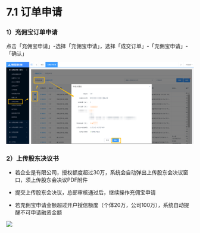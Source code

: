 # 7.1 订单申请

### 1）充佣宝订单申请

点击「充佣宝申请」-选择「充佣宝申请」，选择「成交订单」-「充佣宝申请」-「确认」

![](/assets/import.png订单申请3)

### 2）上传股东决议书

* 若企业是有限公司，授权额度超过30万，系统会自动弹出上传股东会决议窗口，须上传股东会决议PDF附件

* 提交上传股东会决议，总部审核通过后，继续操作充佣宝申请

* 若充佣宝申请金额超过开户授信额度（个体20万，公司100万），系统自动提醒不可申请融资金额

![](/assets/import.png个)

